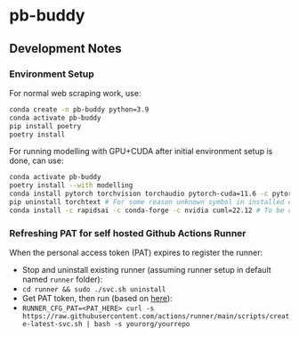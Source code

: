 # pb-buddy

## Development Notes

### Environment Setup

For normal web scraping work, use:

```bash
conda create -n pb-buddy python=3.9
conda activate pb-buddy
pip install poetry
poetry install
```

For running modelling with GPU+CUDA after initial environment setup is done, can use:

```bash
conda activate pb-buddy
poetry install --with modelling
conda install pytorch torchvision torchaudio pytorch-cuda=11.6 -c pytorch -c nvidia
pip uninstall torchtext # For some reason unknown symbol in installed environment, not needed explicitly
conda install -c rapidsai -c conda-forge -c nvidia cuml=22.12 # To be confirmed, may need to conda install psutil after this step
```

### Refreshing PAT for self hosted Github Actions Runner

When the personal access token (PAT) expires to register the runner:

- Stop and uninstall existing runner (assuming runner setup in default named `runner` folder):
- `cd runner && sudo ./svc.sh uninstall`
- Get PAT token, then run (based on [here](https://github.com/actions/runner/blob/main/docs/automate.md#automate-configuring-self-hosted-runners)):
- `RUNNER_CFG_PAT=<PAT_HERE> curl -s https://raw.githubusercontent.com/actions/runner/main/scripts/create-latest-svc.sh | bash -s yourorg/yourrepo`

